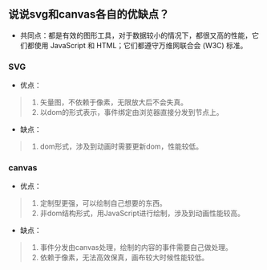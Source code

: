 ## 说说svg和canvas各自的优缺点？

* 共同点：都是有效的图形工具，对于数据较小的情况下，都很又高的性能，它们都使用 JavaScript 和 HTML；它们都遵守万维网联合会 (W3C) 标准。

### SVG
* 优点：
> 1. 矢量图，不依赖于像素，无限放大后不会失真。
> 2. 以dom的形式表示，事件绑定由浏览器直接分发到节点上。

* 缺点：
> 1. dom形式，涉及到动画时需要更新dom，性能较低。

### canvas
* 优点：
> 1. 定制型更强，可以绘制自己想要的东西。
> 2. 非dom结构形式，用JavaScript进行绘制，涉及到动画性能较高。

* 缺点：
> 1. 事件分发由canvas处理，绘制的内容的事件需要自己做处理。
> 2. 依赖于像素，无法高效保真，画布较大时候性能较低。
